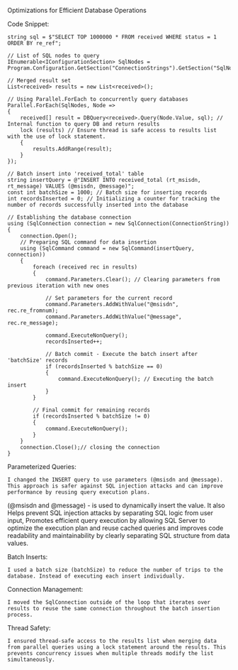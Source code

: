 Optimizations for Efficient Database Operations

Code Snippet:


    string sql = $"SELECT TOP 1000000 * FROM received WHERE status = 1 ORDER BY re_ref";

    // List of SQL nodes to query
    IEnumerable<IConfigurationSection> SqlNodes = Program.Configuration.GetSection("ConnectionStrings").GetSection("SqlNodes").GetChildren();

    // Merged result set
    List<received> results = new List<received>();

    // Using Parallel.ForEach to concurrently query databases
    Parallel.ForEach(SqlNodes, Node =>
    {
        received[] result = DBQuery<received>.Query(Node.Value, sql); // Internal function to query DB and return results
        lock (results) // Ensure thread is safe access to results list with the use of lock statement.
        {
            results.AddRange(result);
        }
    });

    // Batch insert into 'received_total' table
    string insertQuery = @"INSERT INTO received_total (rt_msisdn, rt_message) VALUES (@msisdn, @message)";
    const int batchSize = 1000; // Batch size for inserting records
    int recordsInserted = 0; // Initializing a counter for tracking the number of records successfully inserted into the database

    // Establishing the database connection
    using (SqlConnection connection = new SqlConnection(ConnectionString))
    {
        connection.Open();
        // Preparing SQL command for data insertion
        using (SqlCommand command = new SqlCommand(insertQuery, connection))
        {
            foreach (received rec in results)
            {
                command.Parameters.Clear(); // Clearing parameters from previous iteration with new ones

                // Set parameters for the current record
                command.Parameters.AddWithValue("@msisdn", rec.re_fromnum);
                command.Parameters.AddWithValue("@message", rec.re_message);

                command.ExecuteNonQuery();
                recordsInserted++;

                // Batch commit - Execute the batch insert after 'batchSize' records
                if (recordsInserted % batchSize == 0)
                {
                    command.ExecuteNonQuery(); // Executing the batch insert
                }
            }

            // Final commit for remaining records
            if (recordsInserted % batchSize != 0)
            {
                command.ExecuteNonQuery();
            }
        }
        connection.Close();// closing the connection
    }



Parameterized Queries:

    I changed the INSERT query to use parameters (@msisdn and @message). This approach is safer against SQL injection attacks and can improve performance by reusing query execution plans.

(@msisdn and @message) - is used to dynamically insert the value. It also Helps prevent SQL injection attacks by separating SQL logic from user input, Promotes efficient query execution by allowing SQL Server to optimize the execution plan and reuse cached queries and improves code readability and maintainability by clearly separating SQL structure from data values.

Batch Inserts:

    I used a batch size (batchSize) to reduce the number of trips to the database. Instead of executing each insert individually.

Connection Management:

    I moved the SqlConnection outside of the loop that iterates over results to reuse the same connection throughout the batch insertion process.

Thread Safety:

    I ensured thread-safe access to the results list when merging data from parallel queries using a lock statement around the results. This prevents concurrency issues when multiple threads modify the list simultaneously.
